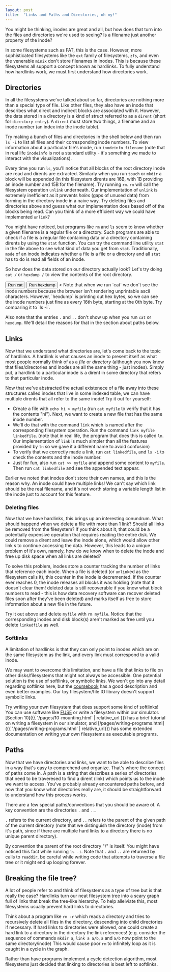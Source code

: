 ```yaml
---
layout: post
title:  "Links and Paths and Directories, oh my!"
---
```


<script type="module" src="{{ '/js/pages/07-links-paths-directories.mjs' | relative_url }}"></script>
You might be thinking, inodes are great and all, but how does that turn into the files and directories we're used to seeing?
Is a filename just another property of the inode?

In some filesystems such as FAT, this is the case.
However, more sophisticated filesystems like the `ext` family of filesystems, `zfs`, and even the venerable `minix` don't store filenames in inodes.
This is because these filesystems all support a concept known as hardlinks.
To fully understand how hardlinks work, we must first understand how directories work.

## Directories

In all the filesystems we've talked about so far, directories are nothing more than a special type of file.
Like other files, they also have an inode that describes what direct and indirect blocks are associated with it.
However, the data stored in a directory is a kind of struct referred to as a `dirent` (short for `directory entry`).
A `dirent` must store two things, a filename and an inode number (an index into the inode table).

Try making a bunch of files and directories in the shell below and then run `ls -i` to list all files and their corresponding inode numbers.
To view information about a particular file's inode, run `inodeinfo filename` (note that in real life `inodeinfo` is not a standard utility - it's something we made to interact with the visualizations).

<div id="shell_1"></div>
<div id="fs_1"></div>

Every time you run `ls`, you'll notice that all blocks of the root directory inode are read and dirents are extracted.
Similarly when you run `touch` or `mkdir` a block will be appended (in this filesystem dirents are 16B, with 1B providing an inode number and 15B for the filename).
Try running `rm`. `rm` will call the filesystem operation `unlink` underneath.
Our implementation of `unlink` is extremely inefficient as it prevents _holes_ (gaps of unused data) from forming in the directory inode in a naive way.
Try deleting files and directories above and guess what our implementation does based off of the blocks being read.
Can you think of a more efficient way we could have implemented `unlink`?

You might have noticed, but programs like `rm` and `ls` seem to know whether a given filename is a regular file or a directory.
Such programs are able to check if a file is a regular file containing data or a directory containing dirents by using the `stat` function.
You can try the command line utility `stat` in the file above to see what kind of data you get from `stat`.
Traditionally, `mode` of an inode indicates whether a file is a file or a directory and all `stat` has to do is read all fields of an inode.

So how does the data stored on our directory actually look?
Let's try doing `cat /` or `hexdump /` to view the contents of the root directory.

<div id="shell_2"></div>
<button onclick="run_cat()">Run cat</button>
<button onclick="run_hexdump()">Run hexdump</button>
<
Note that when we run `cat` we don't see the inode numbers because the browser isn't rendering unprintable ascii characters.
However, `hexdump` is printing out hex bytes, so we can see the inode numbers just fine as every 16th byte, starting at the 0th byte.
Try comparing it to `ls -i`.

Also note that the entries `.` and `..` don't show up when you run `cat` or `hexdump`.
We'll detail the reasons for that in the section about paths below.

## Links

Now that we understand what directories are, let's come back to the topic of hardlinks.
A hardlink is what causes an inode to present itself as what most people normally think of as a _file_ or _directory_
(although you now know that files/directories and inodes are all the same thing - just inodes).
Simply put, a hardlink to a particular inode is a dirent in some directory that refers to that particular inode.

Now that we've abstracted the actual existenece of a file away into these structures called inodes that live in some indexed table, we can have multiple dirents that all refer to the same inode!
Try it out for yourself:

+ Create a file with `echo hi > myfile` (run `cat myfile` to verify that it has the contents "hi"). Next, we want to create a new file that has the same inode number.
+ We'll do that with the command `link` which is named after the corresponding filesystem operation. Run the command `link myfile linkedfile`.
(note that in real life, the program that does this is called `ln`. Our implementation of `link` is much simpler than all the features provided by `ln` so we gave it a different name to avoid confusion)
+ To verify that we correctly made a link, run `cat linkedfile`, and `ls -i` to check the contents and the inode number.
+ Just for fun, also run `cat >> myfile` and append some content to `myfile`. Then run `cat linkedfile` and see the appended text appear.

<div id="shell_3"></div>
<div id="fs_3"></div>

Earlier we noted that inodes don't store their own names, and this is the reason why.
An inode could have multiple links!
We can't say which link should be the real filename, and it's not worth storing a variable length list in the inode just to account for this feature.

### Deleting files

Now that we have hardlinks, this brings up an interesting conundrum.
What should happend when we delete a file with more than 1 link?
Should all links be removed from the filesystem?
If you think about it, that could be a potentially expensive operation that requires reading the entire disk.
We could remove a dirent and leave the inode alone, which would allow other link s to continue accessing the data.
However, this leads to a unique problem of it's own, namely, how do we know when to delete the inode and free up disk space when all links are deleted?

To solve this problem, inodes store a counter tracking the number of links that reference each inode.
When a file is deleted (or `unlink`ed as the filesystem calls it), this counter in the inode is decremented.
If the counter ever reaches 0, the inode releases all blocks it was holding 
(note that it doesn't clear them! deleted data is still recoverable if you know what block numbers to read - this is how data recovery software can recover deleted files soon after they've been deleted)
and marks itself as free to store information about a new file in the future.

Try it out above and delete `myfile` with `rm myfile`.
Notice that the corresponding inodes and disk block(s) aren't marked as free until you delete `linkedfile` as well.

### Softlinks

A limitation of hardlinks is that they can only point to inodes which are on the same filesystem as the link, and every link must correspond to a valid inode.

We may want to overcome this limitation, and have a file that links to file on other disks/filesystems that might not always be accessible.
One potential solution is the use of softlinks, or symbolic links. We won't go into any detail regarding softlinks here, but the [coursebook](https://github.com/illinois-cs241/coursebook/wiki/Filesystems#linking) has a good description and even better examples. Our toy filesystem/file IO library doesn't support symbolic links.

Try writing your own filesystem that does support some kind of softlinks!
You can use software like [FUSE](https://github.com/libfuse/libfuse) or write a filesystem within our simulator.
[Section 10]({{ '/pages/10-mounting.html' | relative_url }}) has a brief tutorial on writing a filesystem in our simulator,
and [/pages/writing-programs.html]({{ '/pages/writing-programs.html' | relative_url}}) has some extended documentation on writing your own filesystems as executable programs.

## Paths

Now that we have directories and links, we want to be able to describe files in a way that's easy to comprehend and organize.
That's where the concept of paths come in.
A path is a string that describes a series of directories that need to be traveresed to find a dirent (link) which points us to the inode we want to access.
You've probably already encountered paths before, and now that you know what directories really are, it should be straightforward to understand how this process works.

There are a few special paths/conventions that you should be aware of.
A key convention are the directories `.` and `..`.

`.` refers to the current directory, and `..` refers to the parent of the given path of the current directory
(note that we distinguish the directory (inode) from it's path, since if there are multiple hard links to a directory there is no unique parent directory).

By convention the parent of the root directory "/" is itself.
You might have noticed this fact while running `ls -i`.
Note that `.` and `..` are returned by calls to `readdir`, be careful while writing code that attempts to traverse a file tree or it might end up looping forever.

## Breaking the file tree?

A lot of people refer to and think of filesystems as a type of tree but is that really the case?
Hardlinks turn our neat filesystem tree into a scary graph full of links that break the tree-like hierarchy.
To help alleiviate this, most filesystems usually prevent hard links to directories.

Think about a program like `rm -r` which reads a directory and tries to recursively delete all files in the directory, descending into child directories if necessary.
If hard links to directories were allowed, one could create a hard link to a directory in the directory the link references!
(e.g. consider the sequence of commands `mkdir a`, `link a a/b`, `a` and `a/b` now point to the same directory/inode)
This would cause poor `rm` to infinitely loop as it is caught in a cycle in the graph.

Rather than have programs implement a cycle detection algorithm, most filesystems just decided that linking to directories is best left to softlinks.
